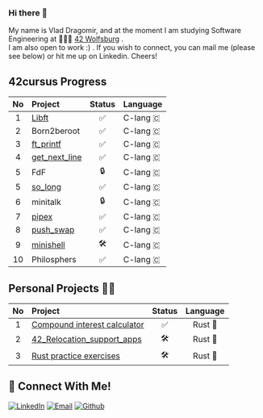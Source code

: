 ### Hi there 👋
My name is Vlad Dragomir, and at the moment I am studying Software Engineering at 👨🏻‍💻 [42 Wolfsburg](https://42wolfsburg.de/) .
<br>
I am also open to work :) . If you wish to connect, you can mail me (please see below) or hit me up on Linkedin. Cheers!
## 42cursus Progress
| No  | Project                                                              | Status  |   Language  |
| :-: | :--------------------------------------------------------------------| :----:  |-------------|
| 1   | [Libft](https://github.com/VladDrag/42_WB_2021_LIBFT)                |  ✅     | C-lang 🇨   |
| 2   | Born2beroot                                                          |  ✅     | C-lang 🇨   | 
| 3   | [ft_printf](https://github.com/VladDrag/42_WB_2021_FT_PRINTF)        |  ✅     | C-lang 🇨   |
| 4   | [get_next_line](https://github.com/VladDrag/42_WB_2021_Get_Next_Line)|  ✅     | C-lang 🇨   |
| 5   | FdF                                                                  |  🔒     | C-lang 🇨   |
| 5   | [so_long](https://github.com/VladDrag/42_WB_2021_So_Long)            |  ✅     | C-lang 🇨   |  
| 6   | minitalk                                                             |  🔒     | C-lang 🇨   |  
| 7   | [pipex](https://github.com/VladDrag/42_WB_2021_pipex_bonus)          |  ✅     | C-lang 🇨   |   
| 8   | [push_swap](https://github.com/VladDrag/42_WB_2021_Push_Swap)        |  ✅     | C-lang 🇨   |  
| 9   | [minishell](https://github.com/VladDrag/42_WB_2022_Minishell)        |  🛠️     | C-lang 🇨   | 
| 10  | Philosphers                                                          |  ✅     | C-lang 🇨   |   

## Personal Projects 💪🏻
| No  | Project                                                                                                | Status |     Language    |
| :-: | :----------------------------------------------------------------------------------------------------- | :----: | :-------------: |
| 1   | [Compound interest calculator](https://github.com/VladDrag/compound_interest_calculator)               | ✅     | Rust      :crab:|
| 2   | [42_Relocation_support_apps](https://github.com/VladDrag/42_Relocation_Support_Apps)                   | 🛠️     | Rust      :crab:|
| 3   | [Rust practice exercises](https://github.com/VladDrag/Rust_Practice)                                   | 🛠️     | Rust      :crab:|


## 📱 Connect With Me!
[![LinkedIn](https://img.shields.io/badge/-LinkedIn-0e76a8?style=flat-square&logo=linkedin&logoColor=white)](https://www.linkedin.com/in/vdragomir/)
[![Email](https://img.shields.io/badge/Email-%20-d95040?style=flat-square&logo=mail&logoColor=white)](mailto:vdragomir@protonmail.com)
[![Github](https://img.shields.io/badge/GitHub-100000?style=flat-square&log=github&logoColor=white)](https://github.com/VladDrag)
